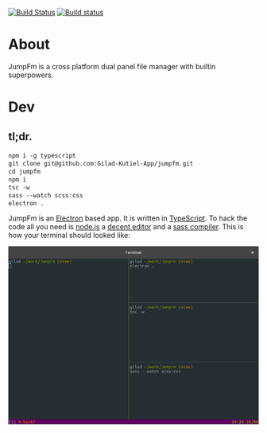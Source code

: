 [![Build Status](https://travis-ci.org/Gilad-Kutiel-App/jumpfm.svg?branch=master)](https://travis-ci.org/Gilad-Kutiel-App/jumpfm)  [![Build status](https://ci.appveyor.com/api/projects/status/g9ggpk5578fq56x2?svg=true)](https://ci.appveyor.com/project/gkutiel/jumpfm) 

# About

JumpFm is a cross platform dual panel file manager with builtin superpowers. 

# Dev

## tl;dr.
```
npm i -g typescript
git clone git@github.com:Gilad-Kutiel-App/jumpfm.git
cd jumpfm
npm i
tsc -w
sass --watch scss:css
electron .
```

JumpFm is an [Electron](https://electron.atom.io/) based app.
It is written in [TypeScript](https://www.typescriptlang.org/).
To hack the code all you need is [node.js](https://nodejs.org/en/) a
[decent editor](http://bit.ly/2wHIoSz) and a [sass compiler](http://sass-lang.com/).
This is how your terminal should looked like:

![](/misc/dev.png)




